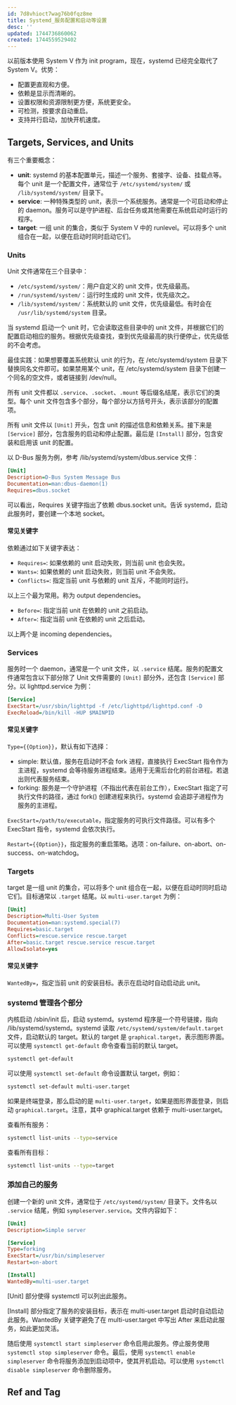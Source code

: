 ```yaml
---
id: 7d8vhioct7wag76b0fqz8me
title: Systemd_服务配置和启动等设置
desc: ''
updated: 1744736860062
created: 1744559529402
---
```


以前版本使用 System V 作为 init program，现在，systemd 已经完全取代了 System V。优势：
- 配置更直观和方便。
- 依赖是显示而清晰的。
- 设置权限和资源限制更方便，系统更安全。
- 可检测，按要求自动重启。
- 支持并行启动，加快开机速度。

## Targets, Services, and Units

有三个重要概念：
- **unit**: systemd 的基本配置单元，描述一个服务、套接字、设备、挂载点等。每个 unit 是一个配置文件，通常位于 `/etc/systemd/system/` 或 `/lib/systemd/system/` 目录下。
- **service**: 一种特殊类型的 unit，表示一个系统服务。通常是一个可启动和停止的 daemon。服务可以是守护进程、后台任务或其他需要在系统启动时运行的程序。
- **target**: 一组 unit 的集合，类似于 System V 中的 runlevel。可以将多个 unit 组合在一起，以便在启动时同时启动它们。

### Units

Unit 文件通常在三个目录中：
- `/etc/systemd/system/`：用户自定义的 unit 文件，优先级最高。
- `/run/systemd/system/`：运行时生成的 unit 文件，优先级次之。
- `/lib/systemd/system/`：系统默认的 unit 文件，优先级最低。有时会在 `/usr/lib/systemd/system` 目录。

当 systemd 启动一个 unit 时，它会读取这些目录中的 unit 文件，并根据它们的配置启动相应的服务。根据优先级查找，查到优先级最高的执行便停止，优先级低的不会考虑。

最佳实践：如果想要覆盖系统默认 unit 的行为，在 /etc/systemd/system 目录下替换同名文件即可。如果禁用某个 unit，在 /etc/systemd/system 目录下创建一个同名的空文件，或者链接到 /dev/null。

所有 unit 文件都以 `.service`、`.socket`、`.mount` 等后缀名结尾，表示它们的类型。每个 unit 文件包含多个部分，每个部分以方括号开头，表示该部分的配置项。

所有 unit 文件以 `[Unit]` 开头，包含 unit 的描述信息和依赖关系。接下来是 `[Service]` 部分，包含服务的启动和停止配置。最后是 `[Install]` 部分，包含安装和启用该 unit 的配置。

以 D-Bus 服务为例，参考 /lib/systemd/system/dbus.service 文件：

```ini
[Unit]
Description=D-Bus System Message Bus
Documentation=man:dbus-daemon(1)
Requires=dbus.socket
```

可以看出，Requires 关键字指出了依赖 dbus.socket unit。告诉 systemd，启动此服务时，要创建一个本地 socket。

#### 常见关键字

依赖通过如下关键字表达：
- `Requires=`: 如果依赖的 unit 启动失败，则当前 unit 也会失败。
- `Wants=`: 如果依赖的 unit 启动失败，则当前 unit 不会失败。
- `Conflicts=`: 指定当前 unit 与依赖的 unit 互斥，不能同时运行。

以上三个最为常用。称为 output dependencies。

- `Before=`: 指定当前 unit 在依赖的 unit 之前启动。
- `After=`: 指定当前 unit 在依赖的 unit 之后启动。

以上两个是 incoming dependencies。

### Services

服务时一个 daemon，通常是一个 unit 文件，以 `.service` 结尾。服务的配置文件通常包含以下部分除了 Unit 文件需要的 `[Unit]` 部分外，还包含 `[Service]` 部分。以 lighttpd.service 为例：

```ini
[Service]
ExecStart=/usr/sbin/lighttpd -f /etc/lighttpd/lighttpd.conf -D
ExecReload=/bin/kill -HUP $MAINPID
```

#### 常见关键字

`Type={{Option}}`，默认有如下选择：
- simple: 默认值，服务在启动时不会 fork 进程，直接执行 ExecStart 指令作为主进程，systemd 会等待服务进程结束。适用于无需后台化的前台进程。若退出则代表服务结束。
- forking: 服务是一个守护进程（不指出代表在前台工作），ExecStart 指定了可执行文件的路径，通过 fork() 创建进程来执行。systemd 会追踪子进程作为服务的主进程。

`ExecStart=/path/to/executable`，指定服务的可执行文件路径。可以有多个 ExecStart 指令，systemd 会依次执行。

`Restart={{Option}}`，指定服务的重启策略。选项：on-failure、on-abort、on-success、on-watchdog。


### Targets

target 是一组 unit 的集合，可以将多个 unit 组合在一起，以便在启动时同时启动它们。目标通常以 `.target` 结尾。以 `multi-user.target` 为例：

```ini
[Unit]
Description=Multi-User System
Documentation=man:systemd.special(7)
Requires=basic.target
Conflicts=rescue.service rescue.target
After=basic.target rescue.service rescue.target
AllowIsolate=yes
```

#### 常见关键字

`WantedBy=`，指定当前 unit 的安装目标。表示在启动时自动启动此 unit。

### systemd 管理各个部分

内核启动 /sbin/init 后，启动 systemd。systemd 程序是一个符号链接，指向 /lib/systemd/systemd。systemd 读取 `/etc/systemd/system/default.target` 文件，启动默认的 target。默认的 target 是 `graphical.target`，表示图形界面。可以使用 `systemctl get-default` 命令查看当前的默认 target。

```bash
systemctl get-default
```

可以使用 `systemctl set-default` 命令设置默认 target，例如：

```bash
systemctl set-default multi-user.target
```

如果是终端登录，那么启动的是 `multi-user.target`，如果是图形界面登录，则启动 `graphical.target`。注意，其中 graphical.target 依赖于 multi-user.target。

查看所有服务：

```bash
systemctl list-units --type=service
```
查看所有目标：

```bash
systemctl list-units --type=target
```

### 添加自己的服务

创建一个新的 unit 文件，通常位于 `/etc/systemd/system/` 目录下。文件名以 `.service` 结尾，例如 `sympleserver.service`。文件内容如下：

```ini
[Unit]
Description=Simple server

[Service]
Type=forking
ExecStart=/usr/bin/simpleserver
Restart=on-abort

[Install]
WantedBy=multi-user.target
```

[Unit] 部分使得 systemctl 可以列出此服务。

[Install] 部分指定了服务的安装目标，表示在 multi-user.target 启动时自动启动此服务。WantedBy 关键字避免了在 multi-user.target 中写出 After 来启动此服务，如此更加灵活。

随后使用 `systemctl start simpleserver` 命令启用此服务。停止服务使用 `systemctl stop simpleserver` 命令。最后，使用 `systemctl enable simpleserver` 命令将服务添加到启动项中，使其开机启动。可以使用 `systemctl disable simpleserver` 命令删除服务。


## Ref and Tag